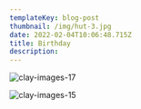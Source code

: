 ```yaml
---
templateKey: blog-post
thumbnail: /img/hut-3.jpg
date: 2022-02-04T10:06:48.715Z
title: Birthday
description: 
---
```

![clay-images-17](/img/hut-2.jpg)

![clay-images-15](/img/hut-1.jpg)


